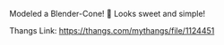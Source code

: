 Modeled a Blender-Cone! 🍦 Looks sweet and simple!

Thangs Link: https://thangs.com/mythangs/file/1124451
